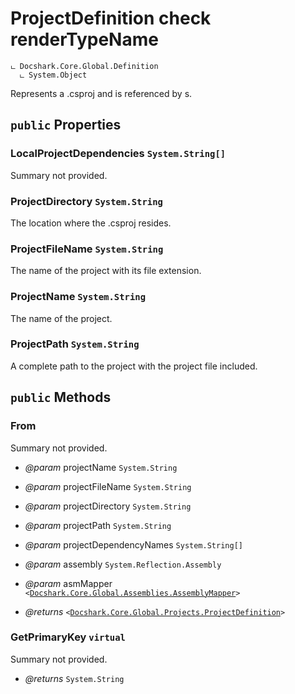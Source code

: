 # ProjectDefinition check renderTypeName

```
ட Docshark.Core.Global.Definition
  ட System.Object
```

Represents a .csproj and is referenced by <see cref="T:System.Reflection.Metadata.TypeDefinition" />s.

## `public` Properties

### LocalProjectDependencies <code title="comments here">System.String[]</code>

Summary not provided.

### ProjectDirectory <code title="comments here">System.String</code>

The location where the .csproj resides.

### ProjectFileName <code title="comments here">System.String</code>

The name of the project with its file extension.

### ProjectName <code title="comments here">System.String</code>

The name of the project.

### ProjectPath <code title="comments here">System.String</code>

A complete path to the project with the project file included.



## `public` Methods

### From

Summary not provided.

- *@param* projectName <code title="comments here">System.String</code>
- *@param* projectFileName <code title="comments here">System.String</code>
- *@param* projectDirectory <code title="comments here">System.String</code>
- *@param* projectPath <code title="comments here">System.String</code>
- *@param* projectDependencyNames <code title="comments here">System.String[]</code>
- *@param* assembly <code title="comments here">System.Reflection.Assembly</code>
- *@param* asmMapper <code><<a href="./..\Assemblies\AssemblyMapper.md">Docshark.Core.Global.Assemblies.AssemblyMapper</a>></code>

- *@returns* <code><<a href="./ProjectDefinition.md">Docshark.Core.Global.Projects.ProjectDefinition</a>></code>

### GetPrimaryKey `virtual`

Summary not provided.

- *@returns* <code title="comments here">System.String</code>
